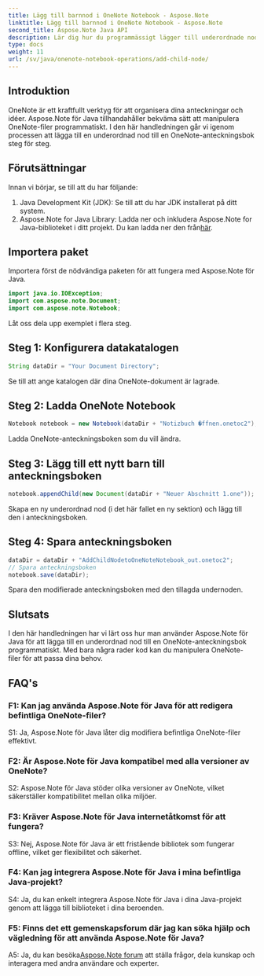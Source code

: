 ```yaml
---
title: Lägg till barnnod i OneNote Notebook - Aspose.Note
linktitle: Lägg till barnnod i OneNote Notebook - Aspose.Note
second_title: Aspose.Note Java API
description: Lär dig hur du programmässigt lägger till underordnade noder till OneNote-anteckningsböcker med Aspose.Note för Java. Förbättra din anteckningsorganisation utan ansträngning.
type: docs
weight: 11
url: /sv/java/onenote-notebook-operations/add-child-node/
---
```

## Introduktion

OneNote är ett kraftfullt verktyg för att organisera dina anteckningar och idéer. Aspose.Note för Java tillhandahåller bekväma sätt att manipulera OneNote-filer programmatiskt. I den här handledningen går vi igenom processen att lägga till en underordnad nod till en OneNote-anteckningsbok steg för steg.

## Förutsättningar

Innan vi börjar, se till att du har följande:

1. Java Development Kit (JDK): Se till att du har JDK installerat på ditt system.
2.  Aspose.Note for Java Library: Ladda ner och inkludera Aspose.Note for Java-biblioteket i ditt projekt. Du kan ladda ner den från[här](https://releases.aspose.com/note/java/).

## Importera paket

Importera först de nödvändiga paketen för att fungera med Aspose.Note för Java.

```java
import java.io.IOException;
import com.aspose.note.Document;
import com.aspose.note.Notebook;
```

Låt oss dela upp exemplet i flera steg.

## Steg 1: Konfigurera datakatalogen

```java
String dataDir = "Your Document Directory";
```

Se till att ange katalogen där dina OneNote-dokument är lagrade.

## Steg 2: Ladda OneNote Notebook

```java
Notebook notebook = new Notebook(dataDir + "Notizbuch �ffnen.onetoc2");
```

Ladda OneNote-anteckningsboken som du vill ändra.

## Steg 3: Lägg till ett nytt barn till anteckningsboken

```java
notebook.appendChild(new Document(dataDir + "Neuer Abschnitt 1.one"));
```

Skapa en ny underordnad nod (i det här fallet en ny sektion) och lägg till den i anteckningsboken.

## Steg 4: Spara anteckningsboken

```java
dataDir = dataDir + "AddChildNodetoOneNoteNotebook_out.onetoc2";
// Spara anteckningsboken
notebook.save(dataDir);
```

Spara den modifierade anteckningsboken med den tillagda undernoden.

## Slutsats

I den här handledningen har vi lärt oss hur man använder Aspose.Note för Java för att lägga till en underordnad nod till en OneNote-anteckningsbok programmatiskt. Med bara några rader kod kan du manipulera OneNote-filer för att passa dina behov.

## FAQ's

### F1: Kan jag använda Aspose.Note för Java för att redigera befintliga OneNote-filer?

S1: Ja, Aspose.Note för Java låter dig modifiera befintliga OneNote-filer effektivt.

### F2: Är Aspose.Note för Java kompatibel med alla versioner av OneNote?

S2: Aspose.Note för Java stöder olika versioner av OneNote, vilket säkerställer kompatibilitet mellan olika miljöer.

### F3: Kräver Aspose.Note för Java internetåtkomst för att fungera?

S3: Nej, Aspose.Note för Java är ett fristående bibliotek som fungerar offline, vilket ger flexibilitet och säkerhet.

### F4: Kan jag integrera Aspose.Note för Java i mina befintliga Java-projekt?

S4: Ja, du kan enkelt integrera Aspose.Note för Java i dina Java-projekt genom att lägga till biblioteket i dina beroenden.

### F5: Finns det ett gemenskapsforum där jag kan söka hjälp och vägledning för att använda Aspose.Note för Java?

 A5: Ja, du kan besöka[Aspose.Note forum](https://forum.aspose.com/c/note/28) att ställa frågor, dela kunskap och interagera med andra användare och experter.